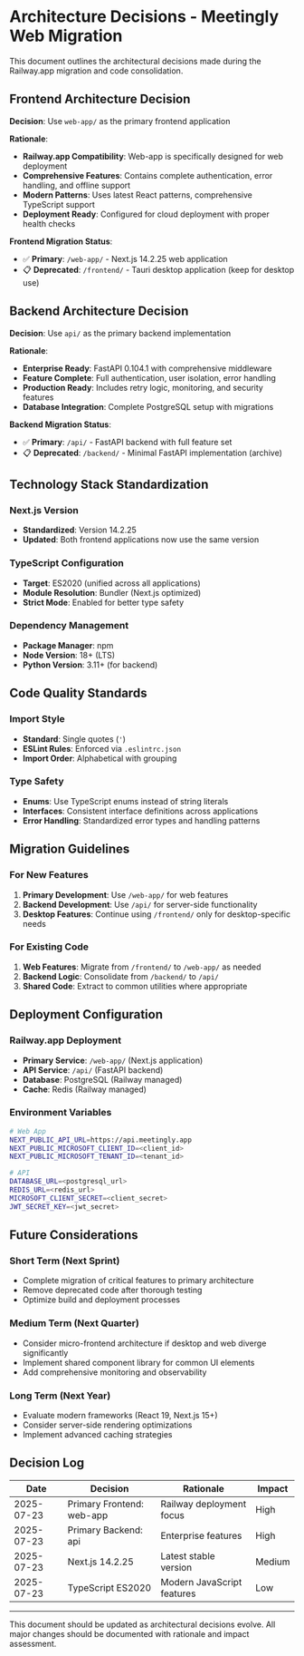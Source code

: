 # Architecture Decisions - Meetingly Web Migration

This document outlines the architectural decisions made during the Railway.app migration and code consolidation.

## Frontend Architecture Decision

**Decision**: Use `web-app/` as the primary frontend application

**Rationale**:
- **Railway.app Compatibility**: Web-app is specifically designed for web deployment
- **Comprehensive Features**: Contains complete authentication, error handling, and offline support
- **Modern Patterns**: Uses latest React patterns, comprehensive TypeScript support
- **Deployment Ready**: Configured for cloud deployment with proper health checks

**Frontend Migration Status**:
- ✅ **Primary**: `/web-app/` - Next.js 14.2.25 web application
- 📋 **Deprecated**: `/frontend/` - Tauri desktop application (keep for desktop use)

## Backend Architecture Decision

**Decision**: Use `api/` as the primary backend implementation

**Rationale**:
- **Enterprise Ready**: FastAPI 0.104.1 with comprehensive middleware
- **Feature Complete**: Full authentication, user isolation, error handling
- **Production Ready**: Includes retry logic, monitoring, and security features
- **Database Integration**: Complete PostgreSQL setup with migrations

**Backend Migration Status**:
- ✅ **Primary**: `/api/` - FastAPI backend with full feature set
- 📋 **Deprecated**: `/backend/` - Minimal FastAPI implementation (archive)

## Technology Stack Standardization

### Next.js Version
- **Standardized**: Version 14.2.25
- **Updated**: Both frontend applications now use the same version

### TypeScript Configuration
- **Target**: ES2020 (unified across all applications)
- **Module Resolution**: Bundler (Next.js optimized)
- **Strict Mode**: Enabled for better type safety

### Dependency Management
- **Package Manager**: npm
- **Node Version**: 18+ (LTS)
- **Python Version**: 3.11+ (for backend)

## Code Quality Standards

### Import Style
- **Standard**: Single quotes (`'`)
- **ESLint Rules**: Enforced via `.eslintrc.json`
- **Import Order**: Alphabetical with grouping

### Type Safety
- **Enums**: Use TypeScript enums instead of string literals
- **Interfaces**: Consistent interface definitions across applications
- **Error Handling**: Standardized error types and handling patterns

## Migration Guidelines

### For New Features
1. **Primary Development**: Use `/web-app/` for web features
2. **Backend Development**: Use `/api/` for server-side functionality
3. **Desktop Features**: Continue using `/frontend/` only for desktop-specific needs

### For Existing Code
1. **Web Features**: Migrate from `/frontend/` to `/web-app/` as needed
2. **Backend Logic**: Consolidate from `/backend/` to `/api/`
3. **Shared Code**: Extract to common utilities where appropriate

## Deployment Configuration

### Railway.app Deployment
- **Primary Service**: `/web-app/` (Next.js application)
- **API Service**: `/api/` (FastAPI backend)
- **Database**: PostgreSQL (Railway managed)
- **Cache**: Redis (Railway managed)

### Environment Variables
```bash
# Web App
NEXT_PUBLIC_API_URL=https://api.meetingly.app
NEXT_PUBLIC_MICROSOFT_CLIENT_ID=<client_id>
NEXT_PUBLIC_MICROSOFT_TENANT_ID=<tenant_id>

# API
DATABASE_URL=<postgresql_url>
REDIS_URL=<redis_url>
MICROSOFT_CLIENT_SECRET=<client_secret>
JWT_SECRET_KEY=<jwt_secret>
```

## Future Considerations

### Short Term (Next Sprint)
- Complete migration of critical features to primary architecture
- Remove deprecated code after thorough testing
- Optimize build and deployment processes

### Medium Term (Next Quarter)
- Consider micro-frontend architecture if desktop and web diverge significantly
- Implement shared component library for common UI elements
- Add comprehensive monitoring and observability

### Long Term (Next Year)
- Evaluate modern frameworks (React 19, Next.js 15+)
- Consider server-side rendering optimizations
- Implement advanced caching strategies

## Decision Log

| Date | Decision | Rationale | Impact |
|------|----------|-----------|---------|
| 2025-07-23 | Primary Frontend: web-app | Railway deployment focus | High |
| 2025-07-23 | Primary Backend: api | Enterprise features | High |
| 2025-07-23 | Next.js 14.2.25 | Latest stable version | Medium |
| 2025-07-23 | TypeScript ES2020 | Modern JavaScript features | Low |

---

This document should be updated as architectural decisions evolve. All major changes should be documented with rationale and impact assessment.
